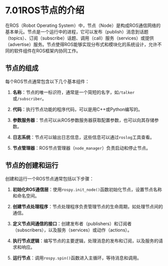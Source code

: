 # 7.01ROS节点的介绍

在ROS（Robot Operating System）中，节点（Node）是构成ROS通信网络的基本单元。节点是一个运行中的进程，它可以发布（publish）消息到话题（topics）、订阅（subscribe）话题、调用（call）服务（services）或提供（advertise）服务。节点使得ROS能够实现分布式和模块化的系统设计，允许不同的软件组件在ROS框架内协同工作。

## 节点的组成

每个ROS节点通常包含以下几个基本组件：

1. **名称**：节点的唯一标识符，通常是一个简短的名字，如`/talker`或`/subscriber`。
   
2. **代码**：执行节点功能的程序代码，可以是用C++或Python编写的。
   
3. **参数服务器**：节点可以从ROS参数服务器获取配置参数，也可以向其存储参数。
   
4. **日志系统**：节点可以输出日志信息，这些信息可以通过`roslog`工具查看。
   
5. **节点管理器**：ROS节点管理器（`node_manager`）负责启动和停止节点。
   

## 节点的创建和运行

创建和运行一个ROS节点通常包括以下步骤：

1. **初始化ROS通信层**：使用`rospy.init_node()`函数初始化节点，设置节点名称和命名空间。
   
2. **创建节点处理程序**：节点处理程序负责管理节点的生命周期，如处理节点间的通信。
   
3. **定义节点间通信的接口**：创建发布者（publishers）和订阅者（subscribers），以及服务（services）或动作（actions）。
   
4. **执行节点逻辑**：编写节点的主要逻辑，处理消息的发布和订阅，以及服务的请求和响应。
   
5. **运行节点**：调用`rospy.spin()`函数进入主循环，等待消息和调用。